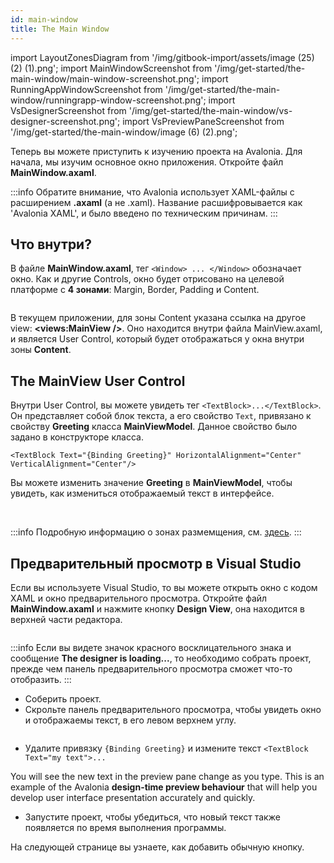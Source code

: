 ```yaml
---
id: main-window
title: The Main Window
---
```


import LayoutZonesDiagram from '/img/gitbook-import/assets/image (25) (2) (1).png';
import MainWindowScreenshot from '/img/get-started/the-main-window/main-window-screenshot.png';
import RunningAppWindowScreenshot from '/img/get-started/the-main-window/runningrapp-window-screenshot.png';
import VsDesignerScreenshot from '/img/get-started/the-main-window/vs-designer-screenshot.png';
import VsPreviewPaneScreenshot from '/img/get-started/the-main-window/image (6) (2).png';

Теперь вы можете приступить к изучению проекта на Avalonia. Для начала, мы изучим основное окно приложения.
Откройте файл **MainWindow.axaml**.

:::info
Обратите внимание, что Avalonia использует XAML-файлы с расширением **.axaml** (а не .xaml).
Название расшифровывается как 'Avalonia XAML', и было введено по техническим причинам.
:::

## Что внутри?

В файле **MainWindow.axaml**, тег `<Window> ... </Window>` обозначает окно.
Как и другие Controls, окно будет отрисовано на целевой платформе с **4 зонами**: Margin, Border, Padding и Content.


<img className="center" src={LayoutZonesDiagram} alt="" />

В текущем приложении, для зоны Content указана ссылка на другое view: **<views:MainView />**.
Оно находится внутри файла MainView.axaml, и является User Control, который будет отображаться у окна внутри зоны **Content**.

## The MainView User Control

Внутри User Control, вы можете увидеть тег `<TextBlock>...</TextBlock>`.
Он представляет собой блок текста, а его свойство `Text`, привязано к свойству **Greeting** класса **MainViewModel**.
Данное свойство было задано в конструкторе класса.

```
<TextBlock Text="{Binding Greeting}" HorizontalAlignment="Center" VerticalAlignment="Center"/>
```
Вы можете изменить значение **Greeting** в **MainViewModel**, 
чтобы увидеть, как измениться отображаемый текст в интерфейсе.

<img className="center" src={MainWindowScreenshot} alt="" />
<img className="center" src={RunningAppWindowScreenshot} alt="" />

:::info
Подробную информацию о зонах размемщения, см. [здесь](../../concepts/layout/layout-zones).
:::

## Предварительный просмотр в Visual Studio

Если вы используете Visual Studio, то вы можете открыть окно с кодом XAML и окно предварительного просмотра.
Откройте файл **MainWindow.axaml** и нажмите кнопку **Design View**, она находится в верхней части редактора.

<img className="center" src={VsDesignerScreenshot} alt="" />

:::info
Если вы видете значок красного восклицательного знака и сообщение **The designer is loading...**,
то необходимо собрать проект, прежде чем панель предварительного просмотра сможет что-то отобразить.
:::

- Соберить проект.
- Скрольте панель предварительного просмотра, чтобы увидеть окно и отображаемы текст, в его левом верхнем углу.

<img className="center" src={VsPreviewPaneScreenshot} alt="" />

- Удалите привязку `{Binding Greeting}` и измените текст `<TextBlock Text="my text">...`

You will see the new text in the preview pane change as you type. This is an example of the Avalonia **design-time preview behaviour** that will help you develop user interface presentation accurately and quickly.

- Запустите проект, чтобы убедиться, что новый текст также появляется по время выполнения программы.

На следующей странице вы узнаете, как добавить обычную кнопку.
